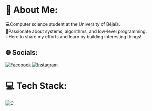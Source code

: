 # 💫 About Me:
💻Computer science student at the University of Béjaïa.<br>🚀Passionate about systems, algorithms, and low-level programming.<br>💡Here to share my efforts and learn by building interesting things!<br>


## 🌐 Socials:
[![Facebook](https://img.shields.io/badge/Facebook-%231877F2.svg?logo=Facebook&logoColor=white)](https://facebook.com/Nacereddine.bn) [![Instagram](https://img.shields.io/badge/Instagram-%23E4405F.svg?logo=Instagram&logoColor=white)](https://instagram.com/nacerddin_ben) 

# 💻 Tech Stack:
![C](https://img.shields.io/badge/c-%2300599C.svg?style=flat-square&logo=c&logoColor=white)

